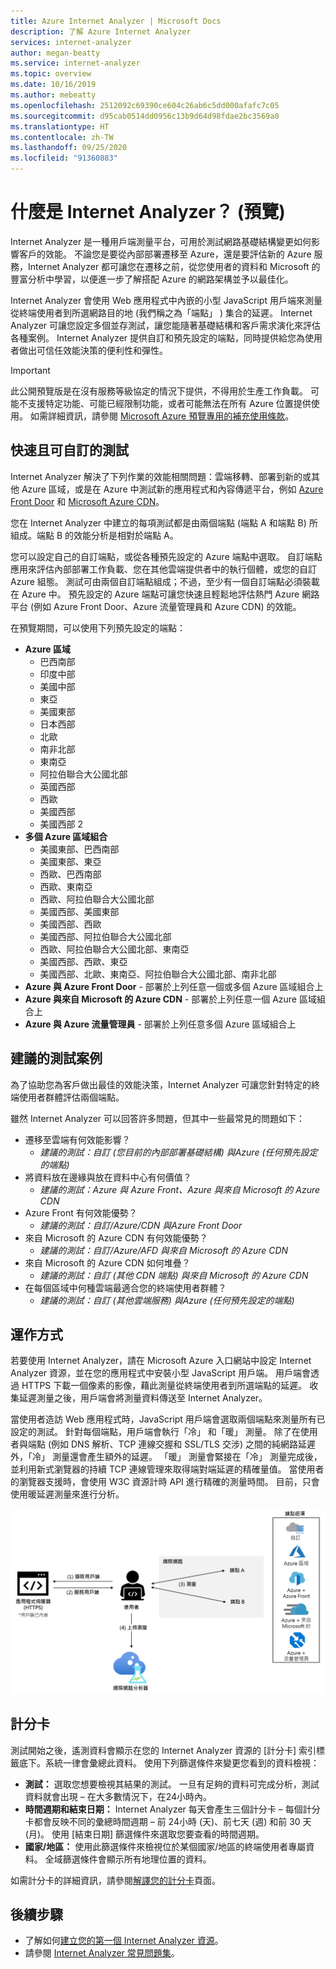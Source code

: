 ```yaml
---
title: Azure Internet Analyzer | Microsoft Docs
description: 了解 Azure Internet Analyzer
services: internet-analyzer
author: megan-beatty
ms.service: internet-analyzer
ms.topic: overview
ms.date: 10/16/2019
ms.author: mebeatty
ms.openlocfilehash: 2512092c69390ce604c26ab6c5dd000afafc7c05
ms.sourcegitcommit: d95cab0514dd0956c13b9d64d98fdae2bc3569a0
ms.translationtype: HT
ms.contentlocale: zh-TW
ms.lasthandoff: 09/25/2020
ms.locfileid: "91360883"
---
```

# <a name="what-is-internet-analyzer-preview"></a>什麼是 Internet Analyzer？ (預覽)

Internet Analyzer 是一種用戶端測量平台，可用於測試網路基礎結構變更如何影響客戶的效能。 不論您是要從內部部署遷移至 Azure，還是要評估新的 Azure 服務，Internet Analyzer 都可讓您在遷移之前，從您使用者的資料和 Microsoft 的豐富分析中學習，以便進一步了解搭配 Azure 的網路架構並予以最佳化。

Internet Analyzer 會使用 Web 應用程式中內嵌的小型 JavaScript 用戶端來測量從終端使用者到所選網路目的地 (我們稱之為「端點」  ) 集合的延遲。 Internet Analyzer 可讓您設定多個並存測試，讓您能隨著基礎結構和客戶需求演化來評估各種案例。 Internet Analyzer 提供自訂和預先設定的端點，同時提供給您為使用者做出可信任效能決策的便利性和彈性。 


> [!IMPORTANT]
> 此公開預覽版是在沒有服務等級協定的情況下提供，不得用於生產工作負載。 可能不支援特定功能、可能已經限制功能，或者可能無法在所有 Azure 位置提供使用。 如需詳細資訊，請參閱 [Microsoft Azure 預覽專用的補充使用條款](https://azure.microsoft.com/support/legal/preview-supplemental-terms/)。
>

## <a name="quick--customizable-tests"></a>快速且可自訂的測試

Internet Analyzer 解決了下列作業的效能相關問題：雲端移轉、部署到新的或其他 Azure 區域，或是在 Azure 中測試新的應用程式和內容傳遞平台，例如 [Azure Front Door](https://azure.microsoft.com/services/frontdoor/) 和 [Microsoft Azure CDN](https://azure.microsoft.com/services/cdn/)。 

您在 Internet Analyzer 中建立的每項測試都是由兩個端點 (端點 A 和端點 B) 所組成。端點 B 的效能分析是相對於端點 A。 

您可以設定自己的自訂端點，或從各種預先設定的 Azure 端點中選取。 自訂端點應用來評估內部部署工作負載、您在其他雲端提供者中的執行個體，或您的自訂 Azure 組態。 測試可由兩個自訂端點組成；不過，至少有一個自訂端點必須裝載在 Azure 中。 預先設定的 Azure 端點可讓您快速且輕鬆地評估熱門 Azure 網路平台 (例如 Azure Front Door、Azure 流量管理員和 Azure CDN) 的效能。 

在預覽期間，可以使用下列預先設定的端點： 

* **Azure 區域**
    * 巴西南部
    * 印度中部
    * 美國中部
    * 東亞
    * 美國東部
    * 日本西部
    * 北歐
    * 南非北部
    * 東南亞 
    * 阿拉伯聯合大公國北部
    * 英國西部  
    * 西歐
    * 美國西部 
    * 美國西部 2
* **多個 Azure 區域組合** 
    * 美國東部、巴西南部 
    * 美國東部、東亞 
    * 西歐、巴西南部
    * 西歐、東南亞
    * 西歐、阿拉伯聯合大公國北部
    * 美國西部、美國東部 
    * 美國西部、西歐
    * 美國西部、阿拉伯聯合大公國北部
    * 西歐、阿拉伯聯合大公國北部、東南亞
    * 美國西部、西歐、東亞
    * 美國西部、北歐、東南亞、阿拉伯聯合大公國北部、南非北部 
* **Azure 與 Azure Front Door** - 部署於上列任意一個或多個 Azure 區域組合上
* **Azure 與來自 Microsoft 的 Azure CDN** - 部署於上列任意一個 Azure 區域組合上
* **Azure 與 Azure 流量管理員** - 部署於上列任意多個 Azure 區域組合上

## <a name="suggested-test-scenarios"></a>建議的測試案例 

為了協助您為客戶做出最佳的效能決策，Internet Analyzer 可讓您針對特定的終端使用者群體評估兩個端點。 

雖然 Internet Analyzer 可以回答許多問題，但其中一些最常見的問題如下： 
* 遷移至雲端有何效能影響？ 
    * *建議的測試：自訂 (您目前的內部部署基礎結構) 與Azure (任何預先設定的端點)*
* 將資料放在邊緣與放在資料中心有何價值？ 
    *  *建議的測試：Azure 與 Azure Front、Azure 與來自 Microsoft 的 Azure CDN*
* Azure Front 有何效能優勢？
    *  *建議的測試：自訂/Azure/CDN 與Azure Front Door*
* 來自 Microsoft 的 Azure CDN 有何效能優勢？ 
    *  *建議的測試：自訂/Azure/AFD 與來自 Microsoft 的 Azure CDN*
* 來自 Microsoft 的 Azure CDN 如何堆疊？ 
    *  *建議的測試：自訂 (其他 CDN 端點) 與來自 Microsoft 的 Azure CDN*
* 在每個區域中何種雲端最適合您的終端使用者群體？ 
    *  *建議的測試：自訂 (其他雲端服務) 與Azure (任何預先設定的端點)*

## <a name="how-it-works"></a>運作方式

若要使用 Internet Analyzer，請在 Microsoft Azure 入口網站中設定 Internet Analyzer 資源，並在您的應用程式中安裝小型 JavaScript 用戶端。 用戶端會透過 HTTPS 下載一個像素的影像，藉此測量從終端使用者到所選端點的延遲。 收集延遲測量之後，用戶端會將測量資料傳送至 Internet Analyzer。

當使用者造訪 Web 應用程式時，JavaScript 用戶端會選取兩個端點來測量所有已設定的測試。 針對每個端點，用戶端會執行「冷」  和「暖」  測量。 除了在使用者與端點 (例如 DNS 解析、TCP 連線交握和 SSL/TLS 交涉) 之間的純網路延遲外，「冷」  測量還會產生額外的延遲。 「暖」  測量會緊接在「冷」  測量完成後，並利用新式瀏覽器的持續 TCP 連線管理來取得端對端延遲的精確量值。 當使用者的瀏覽器支援時，會使用 W3C 資源計時 API 進行精確的測量時間。 目前，只會使用暖延遲測量來進行分析。

![此圖顯示使用者有數個選項可連線到內嵌用戶端的應用程式伺服器，以及連線到網際網路上的兩個端點。 使用者會將度量上傳到 Internet Analyzer。](./media/ia-overview/architecture.png)


## <a name="scorecards"></a>計分卡 

測試開始之後，遙測資料會顯示在您的 Internet Analyzer 資源的 [計分卡] 索引標籤底下。系統一律會彙總此資料。 使用下列篩選條件來變更您看到的資料檢視： 

* **測試：** 選取您想要檢視其結果的測試。 一旦有足夠的資料可完成分析，測試資料就會出現 – 在大多數情況下，在24小時內。 
* **時間週期和結束日期：** Internet Analyzer 每天會產生三個計分卡 – 每個計分卡都會反映不同的彙總時間週期 – 前 24小時 (天)、前七天 (週) 和前 30 天 (月)。 使用 [結束日期] 篩選條件來選取您要查看的時間週期。 
* **國家/地區：** 使用此篩選條件來檢視位於某個國家/地區的終端使用者專屬資料。 全域篩選條件會顯示所有地理位置的資料。  

如需計分卡的詳細資訊，請參閱[解譯您的計分卡](internet-analyzer-scorecard.md)頁面。 


## <a name="next-steps"></a>後續步驟

* 了解如何[建立您的第一個 Internet Analyzer 資源](internet-analyzer-create-test-portal.md)。
* 請參閱 [Internet Analyzer 常見問題集](internet-analyzer-faq.md)。 

